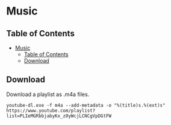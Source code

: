 # Music

## Table of Contents

- [Music](#music)
  - [Table of Contents](#table-of-contents)
  - [Download](#download)

## Download

Download a playlist as .m4a files.

```shell
youtube-dl.exe -f m4a --add-metadata -o "%(title)s.%(ext)s" https://www.youtube.com/playlist?list=PLIeMGRbbjabyKx_z0yWcjLCNCgVpDGtFW
```
